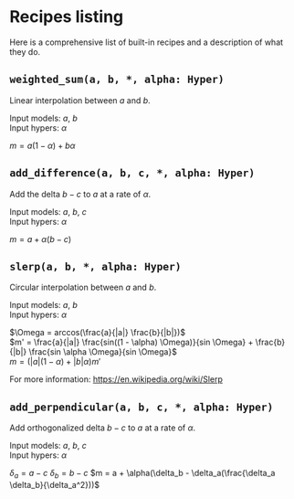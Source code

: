 # Recipes listing

Here is a comprehensive list of built-in recipes and a description of what they do.

## `weighted_sum(a, b, *, alpha: Hyper)`

Linear interpolation between $a$ and $b$.

Input models: $a$, $b$  
Input hypers: $\alpha$

$m = a(1 - \alpha) + b\alpha$

## `add_difference(a, b, c, *, alpha: Hyper)`

Add the delta $b - c$ to $a$ at a rate of $\alpha$.

Input models: $a$, $b$, $c$  
Input hypers: $\alpha$

$m = a + \alpha(b - c)$

## `slerp(a, b, *, alpha: Hyper)`

Circular interpolation between $a$ and $b$.

Input models: $a$, $b$  
Input hypers: $\alpha$

$\Omega = arccos(\frac{a}{|a|} \frac{b}{|b|})$  
$m' = \frac{a}{|a|} \frac{sin((1 - \alpha) \Omega)}{sin \Omega} + \frac{b}{|b|} \frac{sin \alpha \Omega}{sin \Omega}$  
$m = (|a|(1-\alpha) + |b|\alpha) m'$

For more information: https://en.wikipedia.org/wiki/Slerp

## `add_perpendicular(a, b, c, *, alpha: Hyper)`

Add orthogonalized delta $b - c$ to $a$ at a rate of $\alpha$.

Input models: $a$, $b$, $c$  
Input hypers: $\alpha$

$\delta_a = a - c$
$\delta_b = b - c$
$m = a + \alpha(\delta_b - \delta_a(\frac{\delta_a \delta_b}{\delta_a^2}))$
